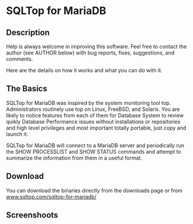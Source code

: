 # SQLTop for MariaDB


## Description
Help is always welcome in improving this software. Feel free to contact the author (see AUTHOR below) with bug reports, fixes, suggestions, and comments.

Here are the details on how it works and what you can do with it.


## The Basics
SQLTop for MariaDB was inspired by the system monitoring tool top. Administrators routinely use top on Linux, FreeBSD, and Solaris. You are likely to notice features from each of them for Database System to review quikly Database Performance issues without installations or repositories and high level privileges and most important totally portable, just copy and launch it.

SQLTop for MariaDB will connect to a MariaDB server and periodically run the SHOW PROCESSLIST and SHOW STATUS commands and attempt to summarize the information from them in a useful format.

## Download
You can download the binaries directly from the downloads page or from www.sqltop.com/sqltop-for-mariadb/


## Screenshoots


